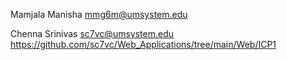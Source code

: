 
Mamjala Manisha 
mmg6m@umsystem.edu

Chenna Srinivas 
sc7vc@umsystem.edu
https://github.com/sc7vc/Web_Applications/tree/main/Web/ICP1
